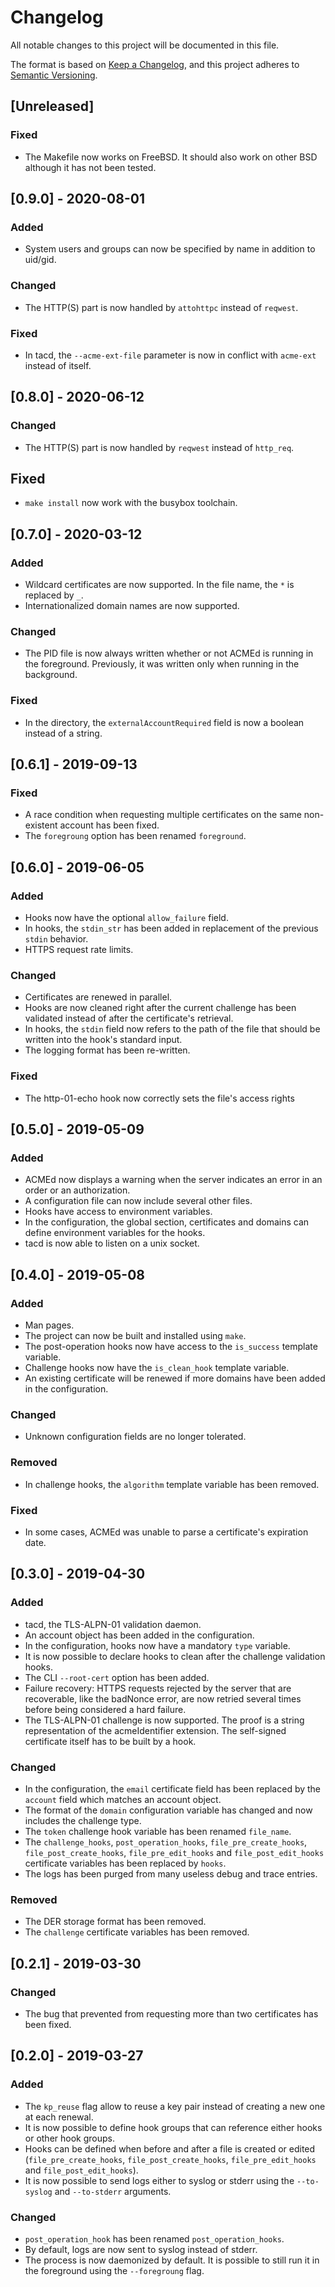 
[//]: # (Copyright 2019-2020 Rodolphe Bréard <rodolphe@breard.tf>)

[//]: # (Copying and distribution of this file, with or without modification,)
[//]: # (are permitted in any medium without royalty provided the copyright)
[//]: # (notice and this notice are preserved.  This file is offered as-is,)
[//]: # (without any warranty.)

# Changelog
All notable changes to this project will be documented in this file.

The format is based on [Keep a Changelog](https://keepachangelog.com/en/1.0.0/),
and this project adheres to [Semantic Versioning](https://semver.org/spec/v2.0.0.html).


## [Unreleased]

### Fixed
- The Makefile now works on FreeBSD. It should also work on other BSD although it has not been tested.


## [0.9.0] - 2020-08-01

### Added
- System users and groups can now be specified by name in addition to uid/gid.

### Changed
- The HTTP(S) part is now handled by `attohttpc` instead of `reqwest`.

### Fixed
- In tacd, the `--acme-ext-file` parameter is now in conflict with `acme-ext` instead of itself.


## [0.8.0] - 2020-06-12

### Changed
- The HTTP(S) part is now handled by `reqwest` instead of `http_req`.

## Fixed
- `make install` now work with the busybox toolchain.


## [0.7.0] - 2020-03-12

### Added
- Wildcard certificates are now supported. In the file name, the `*` is replaced by `_`.
- Internationalized domain names are now supported.

### Changed
- The PID file is now always written whether or not ACMEd is running in the foreground. Previously, it was written only when running in the background.

### Fixed
- In the directory, the `externalAccountRequired` field is now a boolean instead of a string.


## [0.6.1] - 2019-09-13

### Fixed
- A race condition when requesting multiple certificates on the same non-existent account has been fixed.
- The `foregroung` option has been renamed `foreground`.


## [0.6.0] - 2019-06-05

### Added
- Hooks now have the optional `allow_failure` field.
- In hooks, the `stdin_str` has been added in replacement of the previous `stdin` behavior.
- HTTPS request rate limits.

### Changed
- Certificates are renewed in parallel.
- Hooks are now cleaned right after the current challenge has been validated instead of after the certificate's retrieval.
- In hooks, the `stdin` field now refers to the path of the file that should be written into the hook's standard input.
- The logging format has been re-written.

### Fixed
- The http-01-echo hook now correctly sets the file's access rights


## [0.5.0] - 2019-05-09

### Added
- ACMEd now displays a warning when the server indicates an error in an order or an authorization.
- A configuration file can now include several other files.
- Hooks have access to environment variables.
- In the configuration, the global section, certificates and domains can define environment variables for the hooks.
- tacd is now able to listen on a unix socket.


## [0.4.0] - 2019-05-08

### Added
- Man pages.
- The project can now be built and installed using `make`.
- The post-operation hooks now have access to the `is_success` template variable.
- Challenge hooks now have the `is_clean_hook` template variable.
- An existing certificate will be renewed if more domains have been added in the configuration.

### Changed
- Unknown configuration fields are no longer tolerated.

### Removed
- In challenge hooks, the `algorithm` template variable has been removed.

### Fixed
- In some cases, ACMEd was unable to parse a certificate's expiration date.


## [0.3.0] - 2019-04-30

### Added
- tacd, the TLS-ALPN-01 validation daemon.
- An account object has been added in the configuration.
- In the configuration, hooks now have a mandatory `type` variable.
- It is now possible to declare hooks to clean after the challenge validation hooks.
- The CLI `--root-cert` option has been added.
- Failure recovery: HTTPS requests rejected by the server that are recoverable, like the badNonce error, are now retried several times before being considered a hard failure.
- The TLS-ALPN-01 challenge is now supported. The proof is a string representation of the acmeIdentifier extension. The self-signed certificate itself has to be built by a hook.

### Changed
- In the configuration, the `email` certificate field has been replaced by the `account` field which matches an account object.
- The format of the `domain` configuration variable has changed and now includes the challenge type.
- The `token` challenge hook variable has been renamed `file_name`.
- The `challenge_hooks`, `post_operation_hooks`, `file_pre_create_hooks`, `file_post_create_hooks`, `file_pre_edit_hooks` and `file_post_edit_hooks` certificate variables has been replaced by `hooks`.
- The logs has been purged from many useless debug and trace entries.

### Removed
- The DER storage format has been removed.
- The `challenge` certificate variables has been removed.


## [0.2.1] - 2019-03-30

### Changed
- The bug that prevented from requesting more than two certificates has been fixed.


## [0.2.0] - 2019-03-27

### Added
- The `kp_reuse` flag allow to reuse a key pair instead of creating a new one at each renewal.
- It is now possible to define hook groups that can reference either hooks or other hook groups.
- Hooks can be defined when before and after a file is created or edited (`file_pre_create_hooks`, `file_post_create_hooks`, `file_pre_edit_hooks` and `file_post_edit_hooks`).
- It is now possible to send logs either to syslog or stderr using the `--to-syslog` and `--to-stderr` arguments.

### Changed
- `post_operation_hook` has been renamed `post_operation_hooks`.
- By default, logs are now sent to syslog instead of stderr.
- The process is now daemonized by default. It is possible to still run it in the foreground using the `--foregroung` flag.
